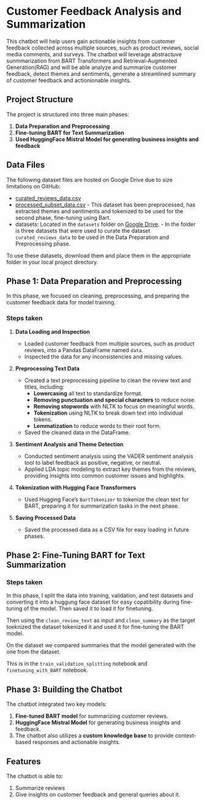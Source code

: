 
# Customer Feedback Analysis and Summarization

This chatbot  will help users  gain actionable insights from customer feedback collected across multiple sources, such as product reviews, social media comments, and surveys. The chatbot will leverage abstractuve sunmmarization from BART Transformers and Retrieval-Augmented Generation(RAG) and will be able  analyze and summarize customer feedback, detect themes and sentiments, generate a streamlined summary of customer feedback and actionionable insights.
## Project Structure

The project is structured into three main phases:

1. **Data Preparation and Preprocessing** 
2. **Fine-tuning BART for Text Summarization**
3. **Used HuggingFace Mistral Model for generating business insights and feedback**

## Data Files

The following dataset files are hosted on Google Drive due to size limitations on GitHub:


- [curated_reviews_data.csv](https://drive.google.com/file/d/1dmmQtqKU3WA74_cK8oBZa4okVhfQQIJs/view?usp=sharing)
- [processed_subset_data.csv](https://drive.google.com/file/d/1fdyqniQoO2PHI96ipob-_ef3YczkAwiG/view?usp=sharing) - This dataset has been preprocessed, has extracted themes and sentiments and tokenized to be used for the second phase, fine-tuning using Bart.
- datasets: Located in the `datasets` folder on [Google Drive](https://drive.google.com/drive/folders/1pNJE9kMc3oGqJqHx9ZOowiB7LY0SFUhK?usp=sharing). - In the folder is three datasets that were used to curate the dataset `curated_reviews_data` to be used in the Data Preparation and Preprocessing phase.

To use these datasets, download them and place them in the appropriate folder in your local project directory.


## Phase 1: Data Preparation and Preprocessing 

In this phase, we focused on cleaning, preprocessing, and preparing the customer feedback data for model training.

### Steps taken

1. **Data Loading and Inspection**
   - Loaded customer feedback from multiple sources, such as product reviews, into a Pandas DataFrame named `data`.
   - Inspected the data for any inconsistencies and missing values.

2. **Preprocessing Text Data**
   - Created a text preprocessing pipeline to clean the review text and titles, including:
     - **Lowercasing** all text to standardize format.
     - **Removing punctuation and special characters** to reduce noise.
     - **Removing stopwords** with NLTK to focus on meaningful words.
     - **Tokenization** using NLTK to break down text into individual tokens.
     - **Lemmatization** to reduce words to their root form.
   - Saved the cleaned data  in the DataFrame.

3. **Sentiment Analysis and Theme Detection**
   - Conducted sentiment analysis using the VADER sentiment analysis tool to label feedback as positive, negative, or neutral.
   - Applied LDA topic modeling to extract key themes from the reviews, providing insights into common customer issues and highlights.

4. **Tokenization with Hugging Face Transformers**
   - Used Hugging Face’s `BartTokenizer` to tokenize the clean text for BART, preparing it for summarization tasks in the next phase.

5. **Saving Processed Data**
   - Saved the processed data as a CSV file for easy loading in future phases.

## Phase 2: Fine-Tuning BART for Text Summarization

### Steps taken
In this phase, I  split the data into training, validation, and test datasets and converting it into a huggung face dataset for easy copatibility during fine-tuning of the model. Then saved it to load it for finetuning.

Then using the `clean_review_text` as input and `clean_summary` as the target toeknized the dataset  tokenized it  and used it for fine-tuning the BART model.

On the dataset we compared summaries that the model generated with the one from the dataset. 


This is in the `train_validation_splitting` notebook and `finetuning_with_BART` notebook.

## Phase 3: Building the Chatbot
The chatbot integrated two key models:

1. **Fine-tuned BART model** for summarizing customer reviews.
2. **HuggingFace Mistral Model** for generating business insights and feedback.
3. The chatbot also utilizes a **custom knowledge base** to provide context-based responses and actionable insights.

## Features
The chatbot is able to:

1. Summarize reviews
2. Give insights on customer feedback and general queries about it.

